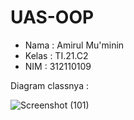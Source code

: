 # UAS-OOP
* Nama  : Amirul Mu'minin
* Kelas : TI.21.C2
* NIM   : 312110109


Diagram classnya :

![Screenshot (101)](https://user-images.githubusercontent.com/116171779/212484725-475503aa-c3aa-4ee8-bb52-9ba8ab96e4be.png)
